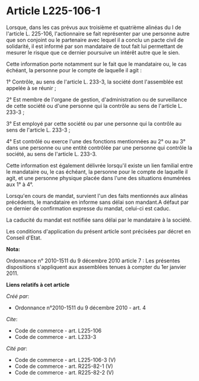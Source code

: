 # Article L225-106-1

Lorsque, dans les cas prévus aux troisième et quatrième alinéas du I de l'article L. 225-106, l'actionnaire se fait
représenter par une personne autre que son conjoint ou le partenaire avec lequel il a conclu un pacte civil de solidarité, il
est informé par son mandataire de tout fait lui permettant de mesurer le risque que ce dernier poursuive un intérêt autre que
le sien. 

Cette information porte notamment sur le fait que le mandataire ou, le cas échéant, la personne pour le compte de laquelle il
agit : 

1° Contrôle, au sens de l'article L. 233-3, la société dont l'assemblée est appelée à se réunir ; 

2° Est membre de l'organe de gestion, d'administration ou de surveillance de cette société ou d'une personne qui la contrôle
au sens de l'article L. 233-3 ; 

3° Est employé par cette société ou par une personne qui la contrôle au sens de l'article L. 233-3 ; 

4° Est contrôlé ou exerce l'une des fonctions mentionnées au 2° ou au 3° dans une personne ou une entité contrôlée par une
personne qui contrôle la société, au sens de l'article L. 233-3. 

Cette information est également délivrée lorsqu'il existe un lien familial entre le mandataire ou, le cas échéant, la
personne pour le compte de laquelle il agit, et une personne physique placée dans l'une des situations énumérées aux 1° à
4°. 

Lorsqu'en cours de mandat, survient l'un des faits mentionnés aux alinéas précédents, le mandataire en informe sans délai son
mandant.A défaut par ce dernier de confirmation expresse du mandat, celui-ci est caduc. 

La caducité du mandat est notifiée sans délai par le mandataire à la société. 

Les conditions d'application du présent article sont précisées par décret en Conseil d'Etat.

**Nota:**

Ordonnance n° 2010-1511 du 9 décembre 2010 article 7 : Les présentes dispositions s'appliquent aux assemblées tenues à
compter du 1er janvier 2011.

**Liens relatifs à cet article**

_Créé par_:

  - Ordonnance n°2010-1511 du 9 décembre 2010 - art. 4

_Cite_:

  - Code de commerce - art. L225-106
  - Code de commerce - art. L233-3

_Cité par_:

  - Code de commerce - art. L225-106-3 (V)
  - Code de commerce - art. R225-82-1 (V)
  - Code de commerce - art. R225-82-2 (V)
